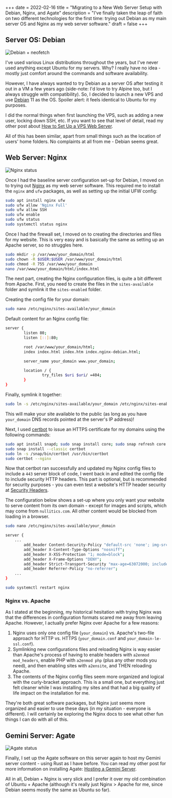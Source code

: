 +++
date = 2022-02-16
title = "Migrating to a New Web Server Setup with Debian, Nginx, and Agate"
description = "I've finally taken the leap of faith on two different technologies for the first time: trying out Debian as my main server OS and Nginx as my web server software."
draft = false
+++

## Server OS: Debian

![Debian + neofetch](https://img.cleberg.io/blog/20220216-migrating-to-debian-and-nginx/neofetch.png)

I've used various Linux distributions throughout the years, but I've never used
anything except Ubuntu for my servers. Why? I really have no idea - mostly just
comfort around the commands and software availability.

However, I have always wanted to try Debian as a server OS after testing it out
in a VM a few years ago (side-note: I'd love to try Alpine too, but I always
struggle with compatibility). So, I decided to launch a new VPS and use
[Debian](https://www.debian.org) 11 as the OS. Spoiler alert: it feels identical
to Ubuntu for my purposes.

I did the normal things when first launching the VPS, such as adding a new user,
locking down SSH, etc. If you want to see that level of detail, read my other
post about
[How to Set Up a VPS Web Server](https://cleberg.io/blog/how-to-set-up-a-vps-web-server/).

All of this has been similar, apart from small things such as the location of
users' home folders. No complaints at all from me - Debian seems great.

## Web Server: Nginx

![Nginx status](https://img.cleberg.io/blog/20220216-migrating-to-debian-and-nginx/nginx.png)

Once I had the baseline server configuration set-up for Debian, I moved on to
trying out [Nginx](https://nginx.org) as my web server software. This required
me to install the `nginx` and `ufw` packages, as well as setting up the initial
UFW config:

```bash
sudo apt install nginx ufw
sudo ufw allow 'Nginx Full'
sudo ufw allow SSH
sudo ufw enable
sudo ufw status
sudo systemctl status nginx
```

Once I had the firewall set, I moved on to creating the directories and files
for my website. This is very easy and is basically the same as setting up an
Apache server, so no struggles here.

```bash
sudo mkdir -p /var/www/your_domain/html
sudo chown -R $USER:$USER /var/www/your_domain/html
sudo chmod -R 755 /var/www/your_domain
nano /var/www/your_domain/html/index.html
```

The next part, creating the Nginx configuration files, is quite a bit different
from Apache. First, you need to create the files in the `sites-available` folder
and symlink it the `sites-enabled` folder.

Creating the config file for your domain:

```bash
sudo nano /etc/nginx/sites-available/your_domain
```

Default content for an Nginx config file:

```bash
server {
        listen 80;
        listen [::]:80;

        root /var/www/your_domain/html;
        index index.html index.htm index.nginx-debian.html;

        server_name your_domain www.your_domain;

        location / {
                try_files $uri $uri/ =404;
        }
}
```

Finally, symlink it together:

```bash
sudo ln -s /etc/nginx/sites-available/your_domain /etc/nginx/sites-enabled/
```

This will make your site available to the public (as long as you have
`your_domain` DNS records pointed at the server's IP address)!

Next, I used [certbot](https://certbot.eff.org/) to issue an HTTPS certificate
for my domains using the following commands:

```bash
sudo apt install snapd; sudo snap install core; sudo snap refresh core
sudo snap install --classic certbot
sudo ln -s /snap/bin/certbot /usr/bin/certbot
sudo certbot --nginx
```

Now that certbot ran successfully and updated my Nginx config files to include a
`443` server block of code, I went back in and edited the config file to include
security HTTP headers. This part is optional, but is recommended for security
purposes - you can even test a website's HTTP header security at
[Security Headers](https://securityheaders.com/).

The configuration below shows a set-up where you only want your website to serve
content from its own domain - except for images and scripts, which may come from
`nullitics.com`. All other content would be blocked from loading in a browser.

```bash
sudo nano /etc/nginx/sites-available/your_domain
```

```bash
server {
    ...
        add_header Content-Security-Policy "default-src 'none'; img-src 'self' https://nullitics.com; script-src 'self' https://nullitics.com; style-src 'self'; font-src 'self'";
        add_header X-Content-Type-Options "nosniff";
        add_header X-XSS-Protection "1; mode=block";
        add_header X-Frame-Options "DENY";
        add_header Strict-Transport-Security "max-age=63072000; includeSubDomains";
        add_header Referrer-Policy "no-referrer";
    ...
}
```

```bash
sudo systemctl restart nginx
```

### Nginx vs. Apache

As I stated at the beginning, my historical hesitation with trying Nginx was
that the differences in configuration formats scared me away from leaving
Apache. However, I actually prefer Nginx over Apache for a few reasons:

1. Nginx uses only one config file (`your_domain`) vs. Apache's two-file
   approach for HTTP vs. HTTPS (`your_domain.conf` and
   `your_domain-le-ssl.conf`).
2. Symlinking new configurations files and reloading Nginx is way easier than
   Apache's process of having to enable headers with `a2enmod mod_headers`,
   enable PHP with `a2enmod php` (plus any other mods you need), and then
   enabling sites with `a2ensite`, and THEN reloading Apache.
3. The contents of the Nginx config files seem more organized and logical with
   the curly-bracket approach. This is a small one, but everything just felt
   cleaner while I was installing my sites and that had a big quality of life
   impact on the installation for me.

They're both great software packages, but Nginx just seems more organized and
easier to use these days (in my situation - everyone is different). I will
certainly be exploring the Nginx docs to see what other fun things I can do with
all of this.

## Gemini Server: Agate

![Agate status](https://img.cleberg.io/blog/20220216-migrating-to-debian-and-nginx/agate.png)

Finally, I set up the Agate software on this server again to host my Gemini
server content - using Rust as I have before. You can read my other post for
more information on installing Agate:
[Hosting a Gemini Server](https://cleberg.io/blog/hosting-a-gemini-server/).

All in all, Debian + Nginx is very slick and I prefer it over my old combination
of Ubuntu + Apache (although it's really just Nginx > Apache for me, since
Debian seems mostly the same as Ubuntu so far).
